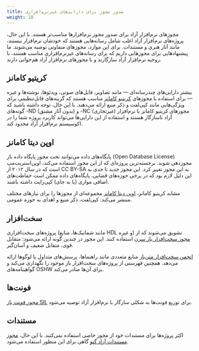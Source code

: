 ```yaml
---
title: صدور مجوز برای دارایی‌های غیرنرم‌افزاری
weight: 10
---
```


مجوزهای نرم‌افزار آزاد برای صدور مجوز نرم‌افزارها مناسب‌تر هستند. با این حال، پروژه‌های نرم‌افزار آزاد اغلب شامل رسانه‌هایی هستند که خودشان نرم‌افزار نیستند، مانند آثار هنری و مستندات. برای این موارد، مجوزهای متفاوتی توصیه می‌شوند. ما پیشنهادهایی برای مجوزهایی داریم که برای رسانه‌های غیرنرم‌افزاری مناسب هستند، با روحیه نرم‌افزار آزاد سازگارند و با مجوزهای نرم‌افزار آزاد هم‌خوانی دارند.

## کریتیو کامانز

بیشتر دارایی‌های چندرسانه‌ای — مانند تصاویر، فایل‌های صوتی، ویدئوها، نوشته‌ها و غیره — برای استفاده با مجوزهای [کریتیو کامانز][cc] مناسب هستند که گزینه‌های قابل‌تنظیمی برای ویژگی‌هایی مانند کپی‌لفت و ذکر منبع ارائه می‌دهند. با این حال، توجه داشته باشید که گونه‌های -ND (بدون آثار مشتق) و -NC (غیرتجاری) مجوزهای کریتیو کامانز با نرم‌افزار آزاد ناسازگار هستند و استفاده از این دارایی‌ها می‌تواند کاربرد پروژه شما را در اکوسیستم نرم‌افزار آزاد محدود کند.

[cc]: https://creativecommons.org/

## اوپن دیتا کامانز

پایگاه‌های داده می‌توانند تحت مجوز پایگاه داده باز (Open Database License) مجوزدهی شوند. برجسته‌ترین پروژه‌ای که از این مجوز استفاده می‌کند، اوپن‌استریت‌مپ است که در سال ۲۰۱۲ از CC BY-SA به این مجوز تغییر کرد. این مجوز جدید تا حدی به این دلیل لازم بود که در برخی حوزه‌های قضایی، پایگاه‌های داده ممکن است حفاظت‌های اضافی موازی (یا به جای) کپی‌رایت داشته باشند.

مشابه کریتیو کامانز، [اوپن دیتا کامانز][odc] مجموعه‌ای از مجوزها را برای نیازهای مختلف منتشر می‌کند: کپی‌لفت، ذکر منبع و اهدای به حوزه عمومی.

[odc]: https://opendatacommons.org/

## سخت‌افزار

پروژه‌های سخت‌افزاری (مانند شماتیک‌ها، منابع HDL و غیره) تشویق می‌شوند که از <a href="https://cern-ohl.web.cern.ch/home" class="non-free" title="این لینک شما را به یک وب‌سایت غیرآزاد هدایت می‌کند">مجوز سخت‌افزار باز سرن</a> استفاده کنند. این مجوز در چندین گونه ارائه می‌شود: متقابل قوی، متقابل ضعیف و آسان‌گیر.

[انجمن سخت‌افزار متن‌باز][oshwa] منابع متعددی مانند راهنماها، پرسش‌های متداول یا لوگوها ارائه می‌دهد. همچنین فهرستی از پروژه‌های سخت‌افزار باز موجود را نگهداری می‌کند و گواهینامه‌های OSHW برای آن‌ها صادر می‌کند.

[oshwa]: https://www.oshwa.org/

## فونت‌ها

<a href="https://scripts.sil.org/cms/scripts/page.php?site_id=nrsi&id=OFL" class="non-free" title="این لینک شما را به یک وب‌سایت غیرآزاد هدایت می‌کند">مجوز فونت باز SIL</a> برای توزیع فونت‌ها به شکلی سازگار با نرم‌افزار آزاد توصیه می‌شود.

## مستندات

اکثر پروژه‌ها برای مستندات خود از مجوز خاصی استفاده نمی‌کنند. با این حال، [مجوز مستندات آزاد گنو][fdl] گاهی برای این منظور استفاده می‌شود.

[fdl]: https://www.gnu.org/licenses/fdl-1.3.html